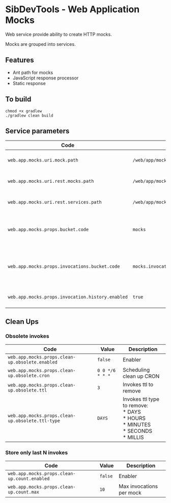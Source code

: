 # SibDevTools - Web Application Mocks

Web service provide ability to create HTTP mocks.

Mocks are grouped into services.

## Features

* Ant path for mocks
* JavaScript response processor
* Static response

## To build

```shell
chmod +x gradlew
./gradlew clean build
```

## Service parameters

| Code                                             | Value                                                 | Description                                   |
|--------------------------------------------------|-------------------------------------------------------|-----------------------------------------------|
| `web.app.mocks.uri.mock.path`                    | `/web/app/mocks/mock/`                                | Url for mocks request                         |
| `web.app.mocks.uri.rest.mocks.path`              | `/web/app/mocks/rest/api/services/{serviceId}/mocks/` | Url for Rest mocks request                    |
| `web.app.mocks.uri.rest.services.path`           | `/web/app/mocks/rest/api/services/`                   | Url for Rest services request                 |
| `web.app.mocks.props.bucket.code`                | `mocks`                                               | Used bucket code for mocks storing            |
| `web.app.mocks.props.invocations.bucket.code`    | `mocks.invocations`                                   | Used bucket code for mock invocations storing |
| `web.app.mocks.props.invocation.history.enabled` | `true`                                                | Invocation history enabler                    |

## Clean Ups

### Obsolete invokes

| Code                                             | Value           | Description                                                                                 |
|--------------------------------------------------|-----------------|---------------------------------------------------------------------------------------------|
| `web.app.mocks.props.clean-up.obsolete.enabled`  | `false`         | Enabler                                                                                     |
| `web.app.mocks.props.clean-up.obsolete.cron`     | `0 0 */6 * * *` | Scheduling clean up CRON                                                                    |
| `web.app.mocks.props.clean-up.obsolete.ttl`      | `3`             | Invokes ttl to remove                                                                       |
| `web.app.mocks.props.clean-up.obsolete.ttl-type` | `DAYS`          | Invokes ttl type to remove:<br/>* DAYS<br/>* HOURS<br/>* MINUTES<br/>* SECONDS<br/>* MILLIS |

### Store only last N invokes

| Code                                         | Value   | Description              |
|----------------------------------------------|---------|--------------------------|
| `web.app.mocks.props.clean-up.count.enabled` | `false` | Enabler                  |
| `web.app.mocks.props.clean-up.count.max`     | `10`    | Max invocations per mock |
